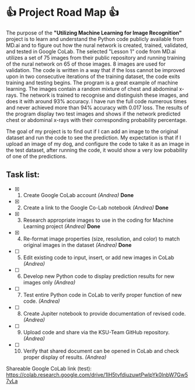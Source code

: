 # :+1: Project Road Map :+1:

The purpose of the **"Utilizing Machine Learning for Image Recognition"** project is to learn and understand the Python code publicly available from MD.ai and to figure out how the nural network is created, trained, validated, and tested in Google CoLab. The selected "Lesson 1" code from MD.ai utilizes a set of 75 images from their public repository and running training of the nural network on 65 of those images. 8 images are used for validation. The code is written in a way that if the loss cannot be improved upon in two consecutive iterations of the training dataset, the code exits training and testing begins. The program is a great example of machine learning. The images contain a random mixture of chest and abdominal x-rays. The network is trained to recognise and distinguish these images, and does it with around 93% accuracy. I have run the full code numerous times and never achieved more than 94% accuracy with 0.017 loss. The results of the program display two test images and shows if the network predicted chest or abdominal x-rays with their corresponding probability percentage.

The goal of my project is to find out if I can add an image to the original dataset and run the code to see the prediction. My expectation is that if I upload an image of my dog, and configure the code to take it as an image in the test dataset, after running the code, it would show a very low pobability of one of the predictions.


## Task list:

- [x] 1)	Create Google CoLab account *(Andrea)*   **Done**
- [x] 2)	Create a link to the Google Co-Lab notebook *(Andrea)*   **Done**
- [x] 3)	Research appropriate images to use in the coding for Machine Learning project *(Andrea)*   **Done**
- [x] 4)	Re-format image properties (size, resolution, and color) to match original images in the dataset *(Andrea)*  **Done**
- [ ] 5)	Edit existing code to input, insert, or add new images in CoLab *(Andrea)*
- [ ] 6)	Develop new Python code to display prediction results for new images only *(Andrea)*
- [ ] 7)	Test entire Python code in CoLab to verify proper function of new code. *(Andrea)*
- [ ] 8)	Create Jupiter notebook to provide documentation of revised code. *(Andrea)*
- [ ] 9)	Upload code and share via the KSU-Team GitHub repository. *(Andrea)*
- [ ] 10)	Verify that shared document can be opened in CoLab and check proper display of results. *(Andrea)*


Shareable Google CoLab link (test):   https://colab.research.google.com/drive/1lH5tvfdiuzuwtPwlpYk0InbW7Gw57yLa
